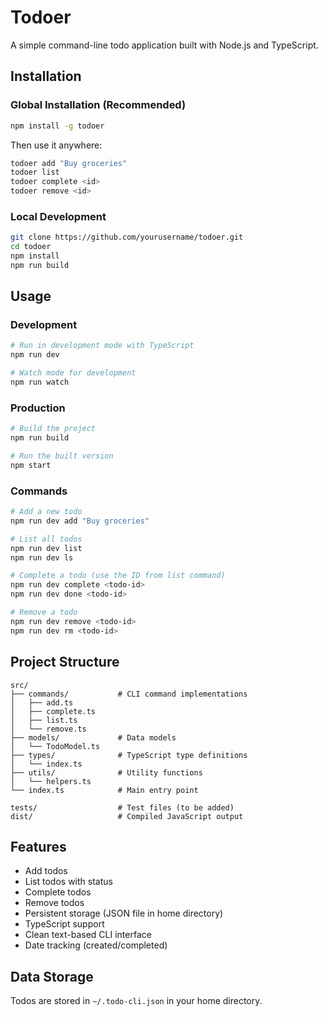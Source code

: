 # Todoer

A simple command-line todo application built with Node.js and TypeScript.

## Installation

### Global Installation (Recommended)
```bash
npm install -g todoer
```

Then use it anywhere:
```bash
todoer add "Buy groceries"
todoer list
todoer complete <id>
todoer remove <id>
```

### Local Development
```bash
git clone https://github.com/yourusername/todoer.git
cd todoer
npm install
npm run build
```

## Usage

### Development
```bash
# Run in development mode with TypeScript
npm run dev

# Watch mode for development
npm run watch
```

### Production
```bash
# Build the project
npm run build

# Run the built version
npm start
```

### Commands

```bash
# Add a new todo
npm run dev add "Buy groceries"

# List all todos
npm run dev list
npm run dev ls

# Complete a todo (use the ID from list command)
npm run dev complete <todo-id>
npm run dev done <todo-id>

# Remove a todo
npm run dev remove <todo-id>
npm run dev rm <todo-id>
```

## Project Structure

```
src/
├── commands/           # CLI command implementations
│   ├── add.ts
│   ├── complete.ts
│   ├── list.ts
│   └── remove.ts
├── models/             # Data models
│   └── TodoModel.ts
├── types/              # TypeScript type definitions
│   └── index.ts
├── utils/              # Utility functions
│   └── helpers.ts
└── index.ts            # Main entry point

tests/                  # Test files (to be added)
dist/                   # Compiled JavaScript output
```

## Features

- Add todos
- List todos with status
- Complete todos
- Remove todos
- Persistent storage (JSON file in home directory)
- TypeScript support
- Clean text-based CLI interface
- Date tracking (created/completed)

## Data Storage

Todos are stored in `~/.todo-cli.json` in your home directory.